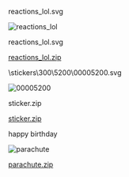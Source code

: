 reactions_lol.svg

![reactions_lol](https://github.com/user-attachments/assets/491ebc11-2502-428f-810d-43274d75d1cf)


reactions_lol.svg

[reactions_lol.zip](https://github.com/user-attachments/files/20832737/reactions_lol.zip)


\stickers\300\5200\00005200.svg

![00005200](https://github.com/user-attachments/assets/8d12b44e-10a1-4c55-8ee9-0d26e8ae4572)


sticker.zip

[sticker.zip](https://github.com/user-attachments/files/20832812/sticker.zip)



happy birthday


![parachute](https://github.com/user-attachments/assets/f981bcbc-6ea3-49db-b2ba-f9bfd61d6f6e)


[parachute.zip](https://github.com/user-attachments/files/20832801/parachute.zip)
